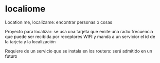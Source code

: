 # localiome
Location me, localizame: encontrar personas o cosas

Proyecto para localizar: se usa una tarjeta que emite una radio frecuencia que puede ser recibida por receptores WIFI y manda a un servicior el id de la tarjeta y la localización

Requiere de un servicio que se instala en los routers: será admitido en un futuro
